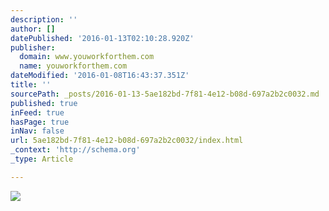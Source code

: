 ```yaml
---
description: ''
author: []
datePublished: '2016-01-13T02:10:28.920Z'
publisher:
  domain: www.youworkforthem.com
  name: youworkforthem.com
dateModified: '2016-01-08T16:43:37.351Z'
title: ''
sourcePath: _posts/2016-01-13-5ae182bd-7f81-4e12-b08d-697a2b2c0032.md
published: true
inFeed: true
hasPage: true
inNav: false
url: 5ae182bd-7f81-4e12-b08d-697a2b2c0032/index.html
_context: 'http://schema.org'
_type: Article

---
```

![](https://d39l2hkdp2esp1.cloudfront.net/img/designer/403/403.jpg?20141231073000)